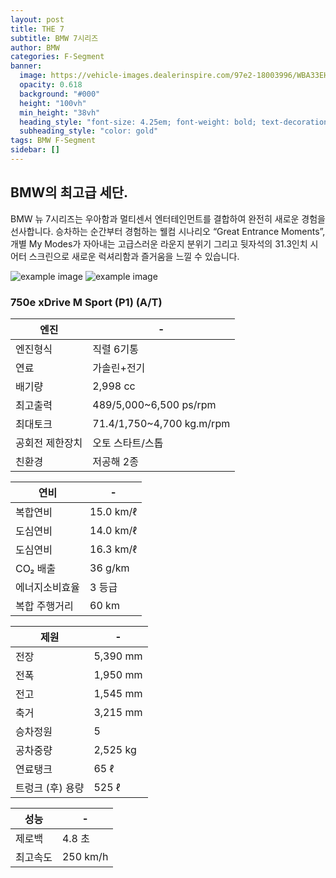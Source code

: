 ```yaml
---
layout: post
title: THE 7
subtitle: BMW 7시리즈
author: BMW
categories: F-Segment
banner:
  image: https://vehicle-images.dealerinspire.com/97e2-18003996/WBA33EH05RCS55614/39c07db2132d279093c458b858165fcc.jpg
  opacity: 0.618
  background: "#000"
  height: "100vh"
  min_height: "38vh"
  heading_style: "font-size: 4.25em; font-weight: bold; text-decoration: underline"
  subheading_style: "color: gold"
tags: BMW F-Segment
sidebar: []
---
```


## BMW의 최고급 세단.
BMW 뉴 7시리즈는 우아함과 멀티센서 엔터테인먼트를 결합하여 완전히 새로운 경험을 선사합니다.
승차하는 순간부터 경험하는 웰컴 시나리오 “Great Entrance Moments”, 개별 My Modes가 자아내는 고급스러운 라운지 분위기 
그리고 뒷자석의 31.3인치 시어터 스크린으로 새로운 럭셔리함과 즐거움을 느낄 수 있습니다.



![example image](https://autoimg.danawa.com/gallery/4196/20221107_4196%20(111).jpg?resize=800:* "7시리즈")
![example image](https://autoimg.danawa.com/gallery/4196/20221107_4196%20(67).jpg?resize=800:* "7시리즈")





### 750e xDrive M Sport (P1) (A/T)

| 엔진                   | -             |
| --------------------- | --------------------- |
| 엔진형식               | 직렬 6기통     |
| 연료 | 가솔린+전기 |
| 배기량 | 2,998 cc |
| 최고출력 |	489/5,000~6,500 ps/rpm| 
| 최대토크 | 	71.4/1,750~4,700 kg.m/rpm| 
| 공회전 제한장치 | 오토 스타트/스톱 | 
| 친환경 | 저공해 2종 | 

| 연비                   | -             |
| --------------------- | --------------------- |
| 복합연비| 15.0 km/ℓ       |
| 도심연비| 14.0 km/ℓ     |
| 도심연비| 16.3 km/ℓ    |
| CO₂ 배출 | 36 g/km | 
| 에너지소비효율| 3 등급| 
| 복합 주행거리 | 60 km | 

| 제원                  | -             |
| --------------------- | --------------------- |
| 전장 |5,390 mm   |
|전폭 | 1,950 mm|
| 전고  |1,545 mm|
|축거  |3,215 mm|
| 승차정원 | 5 | 
| 공차중량 | 2,525 kg|
| 연료탱크| 	65 ℓ |
| 트렁크 (후) 용량| 525 ℓ |

| 성능                | -             |
| --------------------- | --------------------- |
| 제로백| 4.8 초  |
|최고속도 | 250 km/h |
